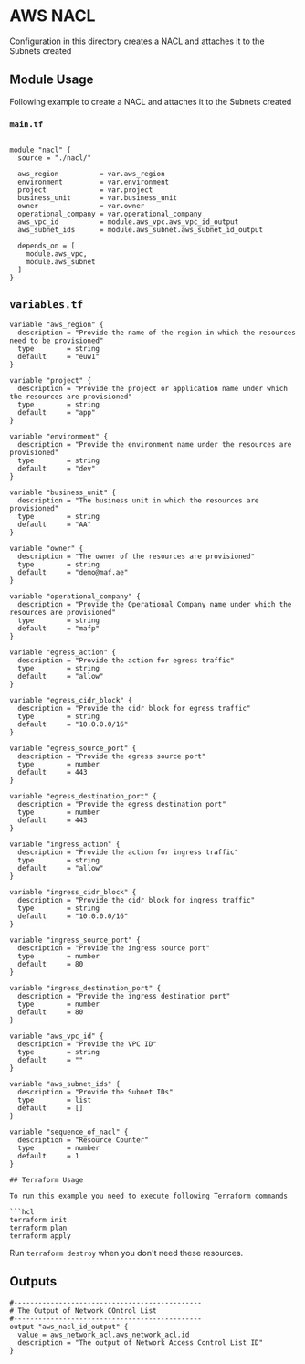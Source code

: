 <!-- BEGIN_TF_DOCS -->

# AWS NACL

Configuration in this directory creates a NACL and attaches it to the Subnets created

## Module Usage

Following example to create a NACL and attaches it to the Subnets created

### `main.tf`
```hcl

module "nacl" {
  source = "./nacl/"

  aws_region          = var.aws_region
  environment         = var.environment
  project             = var.project
  business_unit       = var.business_unit
  owner               = var.owner
  operational_company = var.operational_company
  aws_vpc_id          = module.aws_vpc.aws_vpc_id_output
  aws_subnet_ids      = module.aws_subnet.aws_subnet_id_output

  depends_on = [
    module.aws_vpc,
    module.aws_subnet
  ]
}

```

## `variables.tf`

```
variable "aws_region" {
  description = "Provide the name of the region in which the resources need to be provisioned"
  type        = string
  default     = "euw1"
}

variable "project" {
  description = "Provide the project or application name under which the resources are provisioned"
  type        = string
  default     = "app"
}

variable "environment" {
  description = "Provide the environment name under the resources are provisioned"
  type        = string
  default     = "dev"
}

variable "business_unit" {
  description = "The business unit in which the resources are provisioned"
  type        = string
  default     = "AA"
}

variable "owner" {
  description = "The owner of the resources are provisioned"
  type        = string
  default     = "demo@maf.ae"
}

variable "operational_company" {
  description = "Provide the Operational Company name under which the resources are provisioned"
  type        = string
  default     = "mafp"
}

variable "egress_action" {
  description = "Provide the action for egress traffic"
  type        = string
  default     = "allow"
}

variable "egress_cidr_block" {
  description = "Provide the cidr block for egress traffic"
  type        = string
  default     = "10.0.0.0/16"
}

variable "egress_source_port" {
  description = "Provide the egress source port"
  type        = number
  default     = 443
}

variable "egress_destination_port" {
  description = "Provide the egress destination port"
  type        = number
  default     = 443
}

variable "ingress_action" {
  description = "Provide the action for ingress traffic"
  type        = string
  default     = "allow"
}

variable "ingress_cidr_block" {
  description = "Provide the cidr block for ingress traffic"
  type        = string
  default     = "10.0.0.0/16"
}

variable "ingress_source_port" {
  description = "Provide the ingress source port"
  type        = number
  default     = 80
}

variable "ingress_destination_port" {
  description = "Provide the ingress destination port"
  type        = number
  default     = 80
}

variable "aws_vpc_id" {
  description = "Provide the VPC ID"
  type        = string
  default     = ""
}

variable "aws_subnet_ids" {
  description = "Provide the Subnet IDs"
  type        = list
  default     = []
}

variable "sequence_of_nacl" {
  description = "Resource Counter"
  type        = number
  default     = 1
}

## Terraform Usage

To run this example you need to execute following Terraform commands

```hcl
terraform init
terraform plan
terraform apply
```

Run `terraform destroy` when you don't need these resources.

## Outputs

```
#----------------------------------------------
# The Output of Network COntrol List
#----------------------------------------------
output "aws_nacl_id_output" {
  value = aws_network_acl.aws_network_acl.id
  description = "The output of Network Access Control List ID"
}
```
<!-- END_TF_DOCS -->
